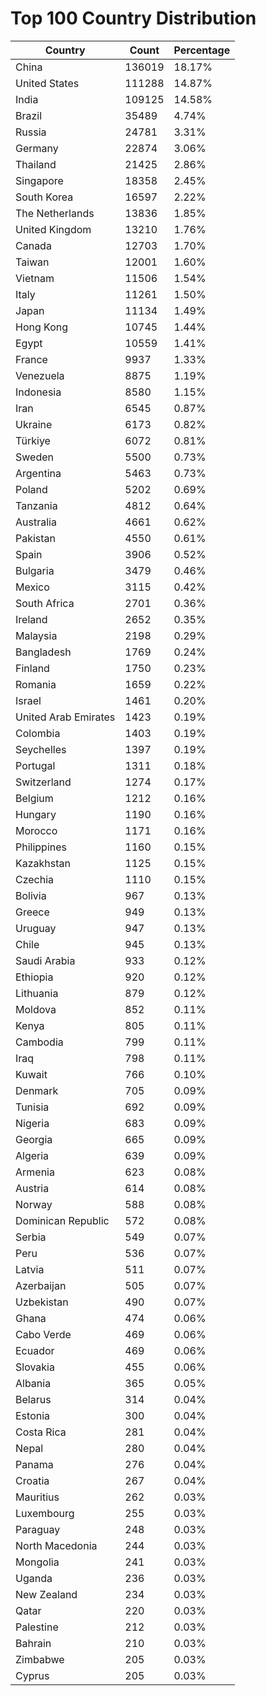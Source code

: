 # Top 100 Country Distribution
| Country | Count | Percentage |
|----|----|----|
| China | 136019 | 18.17% |
| United States | 111288 | 14.87% |
| India | 109125 | 14.58% |
| Brazil | 35489 | 4.74% |
| Russia | 24781 | 3.31% |
| Germany | 22874 | 3.06% |
| Thailand | 21425 | 2.86% |
| Singapore | 18358 | 2.45% |
| South Korea | 16597 | 2.22% |
| The Netherlands | 13836 | 1.85% |
| United Kingdom | 13210 | 1.76% |
| Canada | 12703 | 1.70% |
| Taiwan | 12001 | 1.60% |
| Vietnam | 11506 | 1.54% |
| Italy | 11261 | 1.50% |
| Japan | 11134 | 1.49% |
| Hong Kong | 10745 | 1.44% |
| Egypt | 10559 | 1.41% |
| France | 9937 | 1.33% |
| Venezuela | 8875 | 1.19% |
| Indonesia | 8580 | 1.15% |
| Iran | 6545 | 0.87% |
| Ukraine | 6173 | 0.82% |
| Türkiye | 6072 | 0.81% |
| Sweden | 5500 | 0.73% |
| Argentina | 5463 | 0.73% |
| Poland | 5202 | 0.69% |
| Tanzania | 4812 | 0.64% |
| Australia | 4661 | 0.62% |
| Pakistan | 4550 | 0.61% |
| Spain | 3906 | 0.52% |
| Bulgaria | 3479 | 0.46% |
| Mexico | 3115 | 0.42% |
| South Africa | 2701 | 0.36% |
| Ireland | 2652 | 0.35% |
| Malaysia | 2198 | 0.29% |
| Bangladesh | 1769 | 0.24% |
| Finland | 1750 | 0.23% |
| Romania | 1659 | 0.22% |
| Israel | 1461 | 0.20% |
| United Arab Emirates | 1423 | 0.19% |
| Colombia | 1403 | 0.19% |
| Seychelles | 1397 | 0.19% |
| Portugal | 1311 | 0.18% |
| Switzerland | 1274 | 0.17% |
| Belgium | 1212 | 0.16% |
| Hungary | 1190 | 0.16% |
| Morocco | 1171 | 0.16% |
| Philippines | 1160 | 0.15% |
| Kazakhstan | 1125 | 0.15% |
| Czechia | 1110 | 0.15% |
| Bolivia | 967 | 0.13% |
| Greece | 949 | 0.13% |
| Uruguay | 947 | 0.13% |
| Chile | 945 | 0.13% |
| Saudi Arabia | 933 | 0.12% |
| Ethiopia | 920 | 0.12% |
| Lithuania | 879 | 0.12% |
| Moldova | 852 | 0.11% |
| Kenya | 805 | 0.11% |
| Cambodia | 799 | 0.11% |
| Iraq | 798 | 0.11% |
| Kuwait | 766 | 0.10% |
| Denmark | 705 | 0.09% |
| Tunisia | 692 | 0.09% |
| Nigeria | 683 | 0.09% |
| Georgia | 665 | 0.09% |
| Algeria | 639 | 0.09% |
| Armenia | 623 | 0.08% |
| Austria | 614 | 0.08% |
| Norway | 588 | 0.08% |
| Dominican Republic | 572 | 0.08% |
| Serbia | 549 | 0.07% |
| Peru | 536 | 0.07% |
| Latvia | 511 | 0.07% |
| Azerbaijan | 505 | 0.07% |
| Uzbekistan | 490 | 0.07% |
| Ghana | 474 | 0.06% |
| Cabo Verde | 469 | 0.06% |
| Ecuador | 469 | 0.06% |
| Slovakia | 455 | 0.06% |
| Albania | 365 | 0.05% |
| Belarus | 314 | 0.04% |
| Estonia | 300 | 0.04% |
| Costa Rica | 281 | 0.04% |
| Nepal | 280 | 0.04% |
| Panama | 276 | 0.04% |
| Croatia | 267 | 0.04% |
| Mauritius | 262 | 0.03% |
| Luxembourg | 255 | 0.03% |
| Paraguay | 248 | 0.03% |
| North Macedonia | 244 | 0.03% |
| Mongolia | 241 | 0.03% |
| Uganda | 236 | 0.03% |
| New Zealand | 234 | 0.03% |
| Qatar | 220 | 0.03% |
| Palestine | 212 | 0.03% |
| Bahrain | 210 | 0.03% |
| Zimbabwe | 205 | 0.03% |
| Cyprus | 205 | 0.03% |
